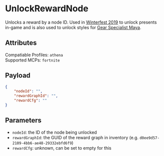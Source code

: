 # UnlockRewardNode
Unlocks a reward by a node ID. Used in [Winterfest 2019](https://www.epicgames.com/fortnite/en-US/news/winterfest-2019-begins?sessionInvalidated=true) to unlock presents in-game and is also used to unlock styles for [Gear Specialist Maya](https://fnbr.co/outfit/gear-specialist-maya).

## Attributes
Compatiable Profiles: `athena`  
Supported MCPs: `fortnite`

## Payload
```json
{
    "nodeId": "",
    "rewardGraphId": "",
    "rewardCfg": ""
}
```

## Parameters
- `nodeId`: the ID of the node being unlocked
- `rewardGraphId`: the GUID of the reward graph in inventory (e.g. `d0ee9d57-2109-4bb6-ae48-29332ebfd6f9`)
- `rewardCfg`: unknown, can be set to empty for this
